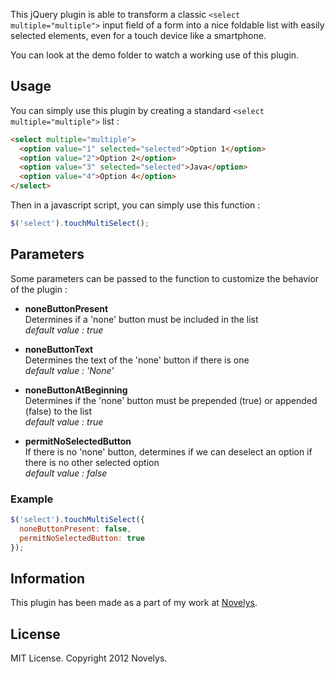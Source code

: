 This jQuery plugin is able to transform a classic ```<select multiple="multiple">``` input field of a form into a nice foldable list with easily selected elements, even for a touch device like a smartphone.

You can look at the demo folder to watch a working use of this plugin.


Usage
-----

You can simply use this plugin by creating a standard ```<select multiple="multiple">``` list :

```html
<select multiple="multiple">
  <option value="1" selected="selected">Option 1</option>
  <option value="2">Option 2</option>
  <option value="3" selected="selected">Java</option>
  <option value="4">Option 4</option>
</select>
```

Then in a javascript script, you can simply use this function :

```javascript
$('select').touchMultiSelect();
```


Parameters
----------

Some parameters can be passed to the function to customize the behavior of the plugin :

- __noneButtonPresent__  
Determines if a 'none' button must be included in the list  
_default value : true_

- __noneButtonText__  
Determines the text of the 'none' button if there is one  
_default value : 'None'_

- __noneButtonAtBeginning__  
Determines if the 'none' button must be prepended (true) or appended (false) to the list  
_default value : true_

- __permitNoSelectedButton__  
If there is no 'none' button, determines if we can deselect an option if there is no other selected option  
_default value : false_


### Example

```javascript
$('select').touchMultiSelect({
  noneButtonPresent: false,
  permitNoSelectedButton: true
});
```


Information
-----------

This plugin has been made as a part of my work at [Novelys](https://github.com/novelys).


License
-------

MIT License. Copyright 2012 Novelys.
